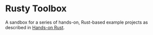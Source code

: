 # Rusty Toolbox

A sandbox for a series of hands-on, Rust-based example projects as described in
[Hands-on Rust](https://pragprog.com/titles/hwrust/hands-on-rust/).
